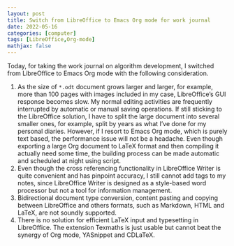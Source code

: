 ```yaml
---
layout: post
title: Switch from LibreOffice to Emacs Org mode for work journal
date: 2022-05-16
categories: [computer]
tags: [LibreOffice,Org-mode]
mathjax: false
---
```


Today, for taking the work journal on algorithm development, I switched from LibreOffice to Emacs Org mode with the following consideration.

1.  As the size of `*.odt` document grows larger and larger, for example, more than 100 pages with images included in my case, LibreOffice&rsquo;s GUI response becomes slow. My normal editing activities are frequently interrupted by automatic or manual saving operations. If still sticking to the LibreOffice solution, I have to split the large document into several smaller ones, for example, split by years as what I&rsquo;ve done for my personal diaries. However, if I resort to Emacs Org mode, which is purely text based, the performance issue will not be a headache. Even though exporting a large Org document to LaTeX format and then compiling it actually need some time, the building process can be made automatic and scheduled at night using script.
2.  Even though the cross referencing functionality in LibreOffice Writer is quite convenient and has pinpoint accuracy, I still cannot add tags to my notes, since LibreOffice Writer is designed as a style-based word processor but not a tool for information management.
3.  Bidirectional document type conversion, content pasting and copying between LibreOffice and others formats, such as Markdown, HTML and LaTeX, are not soundly supported.
4.  There is no solution for efficient LaTeX input and typesetting in LibreOffice. The extension Texmaths is just usable but cannot beat the synergy of Org mode, YASnippet and CDLaTeX.

